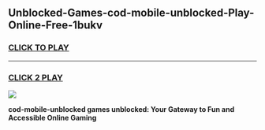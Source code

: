 
## Unblocked-Games-cod-mobile-unblocked-Play-Online-Free-1bukv
<h3>
<a href="https://premium76.site?title=cod-mobile-unblocked&ref=26A">CLICK TO PLAY</a></h3>
<hr>

<h3>
<a href="https://premium76.site?title=cod-mobile-unblocked&ref=26A">CLICK 2 PLAY</a>
  
</h3>

<a href="https://premium76.site?title=cod-mobile-unblocked&ref=26A"><img src="https://clearcache.store/games.png"></a>


**cod-mobile-unblocked games unblocked: Your Gateway to Fun and Accessible Online Gaming**
